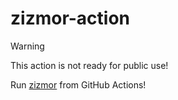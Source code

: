 # zizmor-action

> [!WARNING]
> This action is not ready for public use!

Run [zizmor] from GitHub Actions!

[zizmor]: https://docs.zizmor.sh
